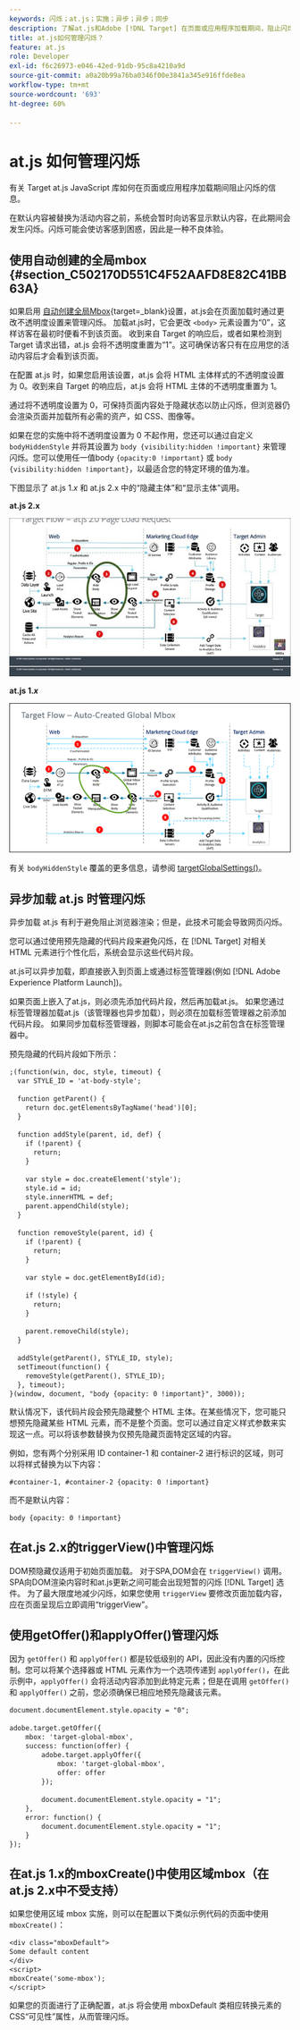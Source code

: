 ```yaml
---
keywords: 闪烁；at.js；实施；异步；异步；同步
description: 了解at.js和Adobe [!DNL Target] 在页面或应用程序加载期间，阻止闪烁（在被活动内容替换之前可立即显示默认内容）。
title: at.js如何管理闪烁？
feature: at.js
role: Developer
exl-id: f6c26973-e046-42ed-91db-95c8a4210a9d
source-git-commit: a0a20b99a76ba0346f00e3841a345e916ffde8ea
workflow-type: tm+mt
source-wordcount: '693'
ht-degree: 60%

---
```


# at.js 如何管理闪烁

有关 Target at.js JavaScript 库如何在页面或应用程序加载期间阻止闪烁的信息。

在默认内容被替换为活动内容之前，系统会暂时向访客显示默认内容，在此期间会发生闪烁。闪烁可能会使访客感到困惑，因此是一种不良体验。

## 使用自动创建的全局mbox {#section_C502170D551C4F52AAFD8E82C41BB63A}

如果启用 [自动创建全局Mbox](https://developer.adobe.com/target/implement/client-side/atjs/global-mbox/global-mbox-overview/){target=_blank}设置，at.js会在页面加载时通过更改不透明度设置来管理闪烁。 加载at.js时，它会更改 `<body>` 元素设置为“0”，这样访客在最初时便看不到该页面。 收到来自 Target 的响应后，或者如果检测到 Target 请求出错，at.js 会将不透明度重置为“1”。这可确保访客只有在应用您的活动内容后才会看到该页面。

在配置 at.js 时，如果您启用该设置，at.js 会将 HTML 主体样式的不透明度设置为 0。收到来自 Target 的响应后，at.js 会将 HTML 主体的不透明度重置为 1。

通过将不透明度设置为 0，可保持页面内容处于隐藏状态以防止闪烁，但浏览器仍会渲染页面并加载所有必需的资产，如 CSS、图像等。

如果在您的实施中将不透明度设置为 0 不起作用，您还可以通过自定义 `bodyHiddenStyle` 并将其设置为 `body {visibility:hidden !important}` 来管理闪烁。您可以使用任一值body `{opacity:0 !important}` 或 `body {visibility:hidden !important}`，以最适合您的特定环境的值为准。

下图显示了 at.js 1.*x* 和 at.js 2.x 中的“隐藏主体”和“显示主体”调用。

**at.js 2.x**

![Target 流程：at.js 页面加载请求](/help/main/c-implementing-target/c-implementing-target-for-client-side-web/assets/atjs-20-flow-page-load-request.png)

**at.js 1.*x***

![](assets/target-flow2.png)

有关 `bodyHiddenStyle` 覆盖的更多信息，请参阅 [targetGlobalSettings()](https://developer.adobe.com/target/implement/client-side/atjs/atjs-functions/targetglobalsettings/)。

## 异步加载 at.js 时管理闪烁

异步加载 at.js 有利于避免阻止浏览器渲染；但是，此技术可能会导致网页闪烁。

您可以通过使用预先隐藏的代码片段来避免闪烁，在 [!DNL Target] 对相关 HTML 元素进行个性化后，系统会显示这些代码片段。

at.js可以异步加载，即直接嵌入到页面上或通过标签管理器(例如 [!DNL Adobe Experience Platform Launch])。

如果页面上嵌入了at.js，则必须先添加代码片段，然后再加载at.js。 如果您通过标签管理器加载at.js（该管理器也异步加载），则必须在加载标签管理器之前添加代码片段。 如果同步加载标签管理器，则脚本可能会在at.js之前包含在标签管理器中。

预先隐藏的代码片段如下所示：

```
;(function(win, doc, style, timeout) {
  var STYLE_ID = 'at-body-style';

  function getParent() {
    return doc.getElementsByTagName('head')[0];
  }

  function addStyle(parent, id, def) {
    if (!parent) {
      return;
    }

    var style = doc.createElement('style');
    style.id = id;
    style.innerHTML = def;
    parent.appendChild(style);
  }

  function removeStyle(parent, id) {
    if (!parent) {
      return;
    }

    var style = doc.getElementById(id);

    if (!style) {
      return;
    }

    parent.removeChild(style);
  }

  addStyle(getParent(), STYLE_ID, style);
  setTimeout(function() {
    removeStyle(getParent(), STYLE_ID);
  }, timeout);
}(window, document, "body {opacity: 0 !important}", 3000));
```

默认情况下，该代码片段会预先隐藏整个 HTML 主体。在某些情况下，您可能只想预先隐藏某些 HTML 元素，而不是整个页面。您可以通过自定义样式参数来实现这一点。可以将该参数替换为仅预先隐藏页面特定区域的内容。

例如，您有两个分别采用 ID container-1 和 container-2 进行标识的区域，则可以将样式替换为以下内容：

```
#container-1, #container-2 {opacity: 0 !important}
```

而不是默认内容：

```
body {opacity: 0 !important}
```

## 在at.js 2.x的triggerView()中管理闪烁

DOM预隐藏仅适用于初始页面加载。 对于SPA,DOM会在 `triggerView()` 调用。 SPA向DOM渲染内容时和at.js更新之间可能会出现短暂的闪烁 [!DNL Target] 选件。  为了最大限度地减少闪烁，如果您使用 `triggerView` 要修改页面加载内容，应在页面呈现后立即调用“triggerView”。

## 使用getOffer()和applyOffer()管理闪烁

因为 `getOffer()` 和 `applyOffer()` 都是较低级别的 API，因此没有内置的闪烁控制。您可以将某个选择器或 HTML 元素作为一个选项传递到 `applyOffer()`，在此示例中，`applyOffer()` 会将活动内容添加到此特定元素；但是在调用 `getOffer()` 和 `applyOffer()` 之前，您必须确保已相应地预先隐藏该元素。

```
document.documentElement.style.opacity = "0";
 
adobe.target.getOffer({
    mbox: 'target-global-mbox',
    success: function(offer) {
        adobe.target.applyOffer({
            mbox: 'target-global-mbox',
            offer: offer
        });
 
        document.documentElement.style.opacity = "1";
    },
    error: function() {
        document.documentElement.style.opacity = "1";        
    }
});
```

## 在at.js 1.x的mboxCreate()中使用区域mbox（在at.js 2.x中不受支持）

如果您使用区域 mbox 实施，则可以在配置以下类似示例代码的页面中使用 `mboxCreate()`：

```
<div class="mboxDefault">
Some default content
</div>
<script>
mboxCreate('some-mbox');
</script>
```

如果您的页面进行了正确配置，at.js 将会使用 mboxDefault 类相应转换元素的 CSS“可见性”属性，从而管理闪烁。
